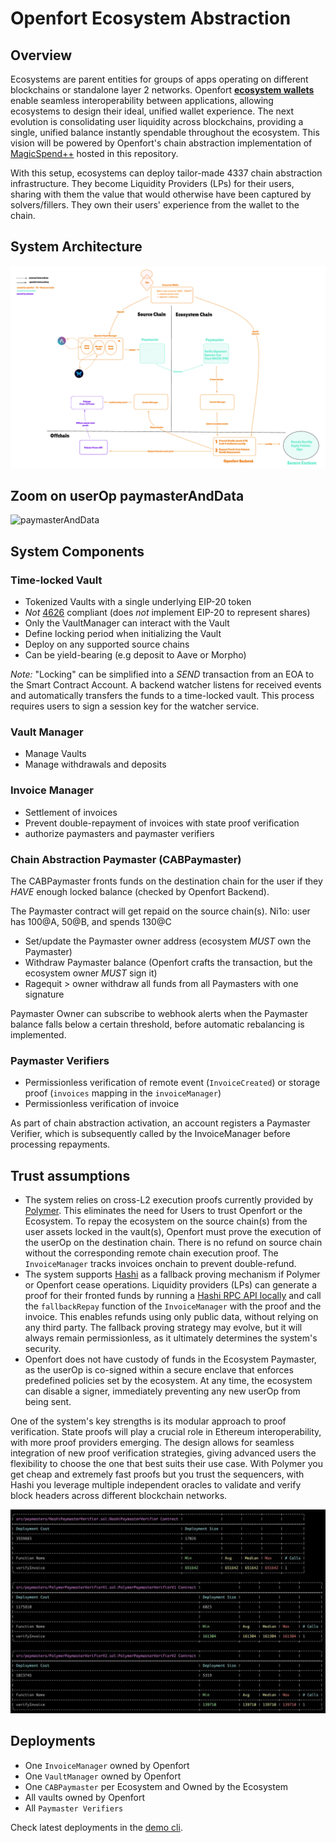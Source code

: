 # Openfort Ecosystem Abstraction

## Overview
Ecosystems are parent entities for groups of apps operating on different blockchains or standalone layer 2 networks. Openfort [**ecosystem wallets**](https://www.openfort.xyz/docs/guides/ecosystem) enable seamless interoperability between applications, allowing ecosystems to design their ideal, unified wallet experience. The next evolution is consolidating user liquidity across blockchains, providing a single, unified balance instantly spendable throughout the ecosystem. This vision will be powered by Openfort's chain abstraction implementation of [MagicSpend++](https://ethresear.ch/t/magicspend-spend-now-debit-later/19678/9) hosted in this repository.

With this setup, ecosystems can deploy tailor-made 4337 chain abstraction infrastructure.
They become Liquidity Providers (LPs) for their users, sharing with them the value that would otherwise have been captured by solvers/fillers.
They own their users' experience from the wallet to the chain.


## System Architecture

![architecture](./assets/archi.jpg)

## Zoom on userOp paymasterAndData

![paymasterAndData](./assets/paymasterAndData.png)

## System Components

### Time-locked Vault
- Tokenized Vaults with a single underlying EIP-20 token
- *Not* [4626](https://eips.ethereum.org/EIPS/eip-4626) compliant (does *not* implement EIP-20 to represent shares)
- Only the VaultManager can interact with the Vault
- Define locking period when initializing the Vault
- Deploy on any supported source chains
- Can be yield-bearing (e.g deposit to Aave or Morpho)

_Note:_ "Locking" can be simplified into a *SEND* transaction from an EOA to the Smart Contract Account. A backend watcher listens for received events and automatically transfers the funds to a time-locked vault. This process requires users to sign a session key for the watcher service.

### Vault Manager
- Manage Vaults
- Manage withdrawals and deposits

### Invoice Manager
- Settlement of invoices
- Prevent double-repayment of invoices with state proof verification
- authorize paymasters and paymaster verifiers

### Chain Abstraction Paymaster (CABPaymaster)

The CABPaymaster fronts funds on the destination chain for the user if they _HAVE_ enough locked balance (checked by Openfort Backend).

The Paymaster contract will get repaid on the source chain(s). Ni1o: user has 100@A, 50@B, and spends 130@C

- Set/update the Paymaster owner address (ecosystem *MUST* own the Paymaster)
- Withdraw Paymaster balance (Openfort crafts the transaction, but the ecosystem owner *MUST* sign it)
- Ragequit > owner withdraw all funds from all Paymasters with one signature

Paymaster Owner can subscribe to webhook alerts when the Paymaster balance falls below a certain threshold, before automatic rebalancing is implemented.

### Paymaster Verifiers
- Permissionless verification of remote event (`InvoiceCreated`) or storage proof (`invoices` mapping in the `invoiceManager`)
- Permissionless verification of invoice

As part of chain abstraction activation, an account registers a Paymaster Verifier, which is subsequently called by the InvoiceManager before processing repayments.


## Trust assumptions

- The system relies on cross-L2 execution proofs currently provided by [Polymer](https://docs.polymerlabs.org/docs/build/examples/chain_abstraction/). This eliminates the need for Users to trust Openfort or the Ecosystem. To repay the ecosystem on the source chain(s) from the user assets locked in the vault(s), Openfort must prove the execution of the userOp on the destination chain. There is no refund on source chain without the corresponding remote chain execution proof. The `InvoiceManager` tracks invoices onchain to prevent double-refund.
- The system supports [Hashi](https://crosschain-alliance.gitbook.io/hashi/introduction/what-is-hashi) as a fallback proving mechanism if Polymer or Openfort cease operations. Liquidity providers (LPs) can generate a proof for their fronted funds by running a [Hashi RPC API locally](https://github.com/gnosis/hashi/tree/main/packages/rpc#getting-started) and call the `fallbackRepay` function of the `InvoiceManager` with the proof and the invoice. This enables refunds using only public data, without relying on any third party. The fallback proving strategy may evolve, but it will always remain permissionless, as it ultimately determines the system's security.
- Openfort does not have custody of funds in the Ecosystem Paymaster, as the userOp is co-signed within a secure enclave that enforces predefined policies set by the ecosystem. At any time, the ecosystem can disable a signer, immediately preventing any new userOp from being sent.

One of the system's key strengths is its modular approach to proof verification. State proofs will play a crucial role in Ethereum interoperability, with more proof providers emerging. The design allows for seamless integration of new proof verification strategies, giving advanced users the flexibility to choose the one that best suits their use case. With Polymer you get cheap and extremely fast proofs but you trust the sequencers, with Hashi you leverage multiple independent oracles to validate and verify block headers across different blockchain networks.

![gas cost benchmark](./assets/benchmark.jpg)

## Deployments

- One `InvoiceManager` owned by Openfort
- One `VaultManager` owned by Openfort
- One `CABPaymaster` per Ecosystem and Owned by the Ecosystem
- All vaults owned by Openfort
- All `Paymaster Verifiers`

Check latest deployments in the [demo cli](demo/constants.ts).
